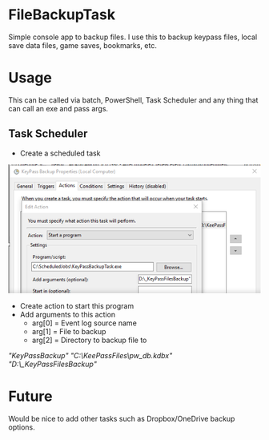 # FileBackupTask
Simple console app to backup files.  I use this to backup keypass files, local save data files, game saves, bookmarks, etc.

# Usage
This can be called via batch, PowerShell, Task Scheduler and any thing that can call an exe and pass args.

## Task Scheduler
* Create a scheduled task

![Task Scheduler](/doc/img/scheduledTask.png)
* Create action to start this program
* Add arguments to this action
  * arg[0] = Event log source name
  * arg[1] = File to backup
  * arg[2] = Directory to backup file to

*"KeyPassBackup" "C:\KeePassFiles\pw_db.kdbx" "D:\\_KeyPassFilesBackup"*

# Future
Would be nice to add other tasks such as Dropbox/OneDrive backup options.
